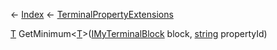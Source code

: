 ← [Index](Api-Index) ← [TerminalPropertyExtensions](Sandbox.ModAPI.Interfaces.TerminalPropertyExtensions)

[T]() GetMinimum<T><[T]()>([IMyTerminalBlock](Sandbox.ModAPI.Ingame.IMyTerminalBlock) block, [string](System.String) propertyId)

